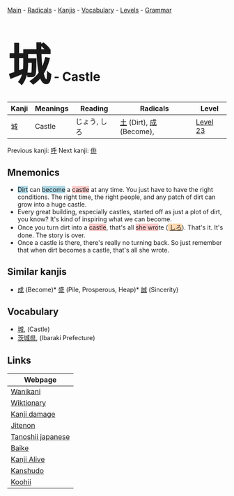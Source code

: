 <style> bigfont {font-size: 100px}</style>
[Main](../index.md) -
[Radicals](../radicals.md) -
[Kanjis](../kanjis.md) -
[Vocabulary](../vocabulary.md) -
[Levels](../levels.md) -
[Grammar](../grammar.md)
# <bigfont> 城</bigfont> - Castle 

| Kanji | Meanings | Reading | Radicals | Level |
| --- | --- | --- | --- | --- |
| 城 | Castle | じょう, しろ | [土](../radicals/土.md) (Dirt), [成](../radicals/成.md) (Become),  | [Level 23](../levels/wk_level23.md) |

Previous kanji: [呼](呼.md) Next kanji: [俳](俳.md) 

## Mnemonics
 * <span style="background-color:#ADD8E6"> Dirt</span> can <span style="background-color:#ADD8E6"> become</span> a <span style="background-color:#ffcccb"> castle</span> at any time. You just have to have the right conditions. The right time, the right people, and any patch of dirt can grow into a huge castle.
* Every great building, especially castles, started off as just a plot of dirt, you know? It's kind of inspiring what we can become.
* Once you turn dirt into a <span style="background-color:#ffcccb"> castle</span>, that's all <span style="background-color:#ffcccb"> she wro</span>te (<span style="background-color:#fed8b1"> [しろ](https://jisho.org/search/しろ)</span>). That's it. It's done. The story is over.
* Once a castle is there, there's really no turning back. So just remember that when dirt becomes a castle, that's all she wrote.


## Similar kanjis
 * [成](成.md) (Become)* [盛](盛.md) (Pile, Prosperous, Heap)* [誠](誠.md) (Sincerity)


## Vocabulary
 * [城](../vocabulary/城.md), (Castle)
* [茨城県](../vocabulary/城.md), (Ibaraki Prefecture)



## Links 

| Webpage |
| --- |
| [Wanikani          ](https://www.wanikani.com/kanji/城) |
| [Wiktionary        ](https://en.wiktionary.org/wiki/城) |
| [Kanji damage      ](http://www.kanjidamage.com/kanji/search?utf8=✓&q=城) |
| [Jitenon           ](https://jitenon.com/kanji/城) |
| [Tanoshii japanese ](https://www.tanoshiijapanese.com/dictionary/kanji.cfm?k=城) |
| [Baike             ](https://baike.baidu.com/item/城) |
| [Kanji Alive       ](https://app.kanjialive.com/城) |
| [Kanshudo          ](https://www.kanshudo.com/searchmn?q=城) |
| [Koohii            ](https://kanji.koohii.com/study/kanji/城) |
